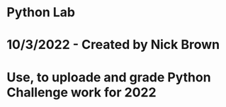 # Python Lab
#
# 10/3/2022 - Created by Nick Brown
#
# Use, to uploade and grade Python Challenge work for 2022
#
